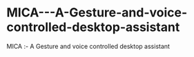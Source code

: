 # MICA---A-Gesture-and-voice-controlled-desktop-assistant
MICA :- A Gesture and voice controlled desktop assistant
